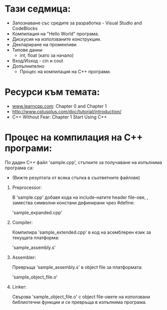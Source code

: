 # Тази седмица:
  - Запознаване със средите за разработка - Visual Studio and CodeBlocks
  - Компилация на "Hello World" програма.
  - Дискусия на използваните конструкции.
  - Деклариране на променливи
  - Типове данни
    - int, float (като за начало)
  - Вход/Изход - cin и cout
  - Допълнително
    - Процес на компилация на С++ програми.

# Ресурси към темата:
  - www.learncpp.com: Chapter 0 and Chapter 1
  - http://www.cplusplus.com/doc/tutorial/introduction/
  - C++ Without Fear: Chapter 1 Start Using C++

# Процес на компилация на C++ програми:

По даден C++ файл 'sample.cpp', стъпките за получаване на изпълнима програма са:

* (Вижте резултата от всяка стъпка в съответните файлове)

1. Preprocessor:

   В 'sample.cpp' добавя кода на include-натите header file-ове,
   , замества символни констани дефинирани чрез #define:

     'sample_expanded.cpp'

2. Compiler:

   Компилира 'sample_extended.cpp' в код на асемблерен език за текущата платформа:

      'sample_assembly.s'


3. Assembler:

   Превръща 'sample_assembly.s' в object file за платформата:

      'sample_object_file.o'

4. Linker:

   Свързва 'sample_object_file.o' с object file-овете на използвани библиотечни
   функции и се превръща в изпълнима програма.